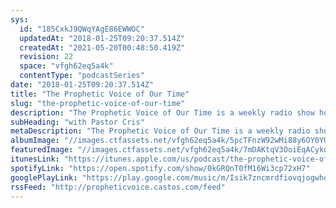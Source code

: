 ```yaml
---
sys:
  id: "185CxkJ9QWqYAgE86EWWOC"
  updatedAt: "2018-01-25T09:20:37.514Z"
  createdAt: "2021-05-20T00:48:50.419Z"
  revision: 22
  space: "vfgh62eq5a4k"
  contentType: "podcastSeries"
date: "2018-01-25T09:20:37.514Z"
title: "The Prophetic Voice of Our Time"
slug: "the-prophetic-voice-of-our-time"
description: "The Prophetic Voice of Our Time is a weekly radio show hosted by Pastor Cristina Sosso. It airs every Saturday and Sunday in the San Antonio area on [AM 630 The Word](https://am630theword.com/programguidedaily?dayOfWeek=Saturday&timeFilter=4 \"KSLR 630 AM Saturday Program Guide\") and in the Austin area on [The Bridge Austin (101.1 FM & 1120 AM)](https://thebridgeaustin.com/shows/the-prophetic-voice-of-our-time/ \"The Bridge Austin FM 101.1 & AM 1120\"). Join Pastor Cris as she covers a wide range of topics including: The United States of America, prophecy, developing a relationship with Jesus and more. New episodes are added to the podcast every Monday.\n\n\n---\n\n\n\nRevelation 19:10, \"Then I fell at his feet to worship him. But he said to me, “Do not do that; I am a fellow servant of yours and your brethren who hold the testimony of Jesus; worship God. For the testimony of Jesus is the spirit of prophecy.” (NIV)\n\n"
subHeading: "with Pastor Cris"
metaDescription: "The Prophetic Voice of Our Time is a weekly radio show hosted by Pastor Cristina Sosso. It airs every Saturday and Sunday on AM 630 the Word in South Texas. Join Pastor Cris as she covers a wide range of topics including: The United States of America, prophecy, developing a relationship with Jesu..."
albumImage: "//images.ctfassets.net/vfgh62eq5a4k/5pcTFnzW92wMi88y6OY0YU/261f0f4d99d41206fb9da9d7d97d86d1/download.jpg"
featuredImage: "//images.ctfassets.net/vfgh62eq5a4k/7mDAKtqV3OoiEqACykoIa6/4a6d3277b9deb857b30f5735771303fa/59de700b69f6bf000143ec7d_IMG_4878-as-Smart-Object-1-smaller-compressor.jpg"
itunesLink: "https://itunes.apple.com/us/podcast/the-prophetic-voice-of-our-time/id1036387563"
spotifyLink: "https://open.spotify.com/show/0kGRQnT0fM16Wi3cp72xH7"
googlePlayLink: "https://play.google.com/music/m/Isik7zncmrdfiovqjogwhofpnam?t=The_Prophetic_Voice_of_Our_Time"
rssFeed: "http://propheticvoice.castos.com/feed"
---
```

